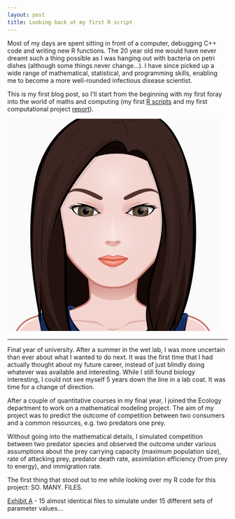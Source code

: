 ```yaml
---
layout: post
title: Looking back at my first R script
---
```


Most of my days are spent sitting in front of a computer, debugging C++ code and writing new R functions. The 20 year old me would have never dreamt such a thing possible as I was hanging out with bacteria on petri dishes (although some things never change...). I have since picked up a wide range of mathematical, statistical, and programming skills, enabling me to become a more well-rounded infectious disease scientist. 

This is my first blog post, so I'll start from the beginning with my first foray into the world of maths and computing (my first [R scripts](https://github.com/lucymli/predator-prey-dynamics/tree/master/R) and my first computational project [report](https://github.com/lucymli/predator-prey-dynamics/raw/master/Final%20Year%20Project%20Report.pdf)).

![Meet my Gonorrhea triplets.](https://github.com/lucymli/lucymli.github.io/raw/master/images/Avatar.png)

---

Final year of university. After a summer in the wet lab, I was more uncertain than ever about what I wanted to do next. It was the first time that I had actually thought about my future career, instead of just blindly doing whatever was available and interesting. While I still found biology interesting, I could not see myself 5 years down the line in a lab coat. It was time for a change of direction. 

After a couple of quantitative courses in my final year, I joined the Ecology department to work on a mathematical modeling project. The aim of my project was to predict the outcome of competition between two consumers and a common resources, e.g. two predators one prey.

Without going into the mathematical details, I simulated competition between two predator species and observed the outcome under various assumptions about the prey carrying capacity (maximum population size), rate of attacking prey, predator death rate, assimilation efficiency (from prey to energy), and immigration rate. 

The first thing that stood out to me while looking over my R code for this project: SO. MANY. FILES.

[Exhibit A](https://github.com/lucymli/predator-prey-dynamics/tree/master/R/Results/9.%20Extras) - 15 almost identical files to simulate under 15 different sets of parameter values...

